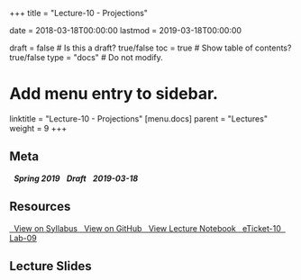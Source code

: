 +++
title = "Lecture-10 - Projections"

date = 2018-03-18T00:00:00
lastmod = 2019-03-18T00:00:00

draft = false  # Is this a draft? true/false
toc = true  # Show table of contents? true/false
type = "docs"  # Do not modify.

# Add menu entry to sidebar.
linktitle = "Lecture-10 - Projections"
[menu.docs]
  parent = "Lectures"
  weight = 9
+++

## Meta
<i class="meta-badge semester-sp19"><i class="far fa-calendar-alt fa-lg"></i>&nbsp; **Spring 2019** </i> 
<i class="meta-badge progress-draft"><i class="fas fa-tasks fa-lg"></i>&nbsp; **Draft** </i> 
<i class="meta-badge progress-update"><i class="far fa-clock fa-lg"></i>&nbsp; **2019-03-18** </i>

## Resources
<a class="btn btn-outline-primary resource" href="https://slu-soc5650.github.io/syllabus/lecture-10-projections.html" target="_blank"><i class="fas fa-book fa-lg"></i>&nbsp; View on Syllabus </a> 
<a class="btn btn-outline-primary resource" href="https://github.com/slu-soc5650/lecture-10" target="_blank"><i class="fab fa-github fa-lg"></i>&nbsp; View on GitHub </a> 
<a class="btn btn-outline-primary resource" href="http://slu-soc5650.github.io/lecture-10/index.nb.html" target="_blank"><i class="fab fa-markdown fa-lg"></i>&nbsp; View Lecture Notebook </a>
<a class="btn btn-outline-primary resource" href="https://goo.gl/forms/scxILPmkXJjtcQr72" target="_blank"><i class="fab fa-google fa-lg"></i>&nbsp; eTicket-10 </a>
<a class="btn btn-outline-primary resource" href="https://github.com/slu-soc5650/lecture-10/blob/master/assignments/lab-09.pdf" target="_blank"><i class="fas fa-file-pdf fa-lg"></i>&nbsp; Lab-09 </a>

## Lecture Slides
<p> </p>
<script async class="speakerdeck-embed" data-id="b5ad8a7638cd441c8e1d4f95dc169454" data-ratio="1.33333333333333" src="//speakerdeck.com/assets/embed.js"></script>
<p> </p>
